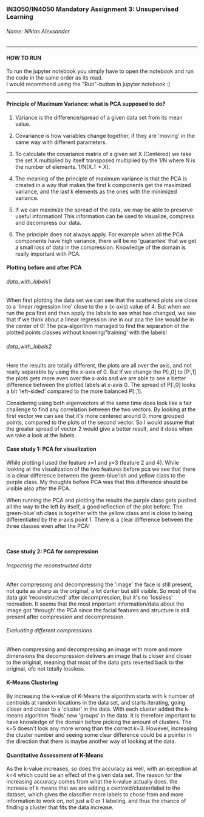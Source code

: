### IN3050/IN4050 Mandatory Assignment 3: Unsupervised Learning

###### Name: Niklas Alexsander

------
#### HOW TO RUN
To run the jupyter notebook you simply have to open the notebook and run the code in the same order as its read.  
I would recommend using the "Run"-button in jupyter notebook :)

------
#### Principle of Maximum Variance: what is PCA supposed to do?
1. Variance is the difference/spread of a given data set from its mean value.
2. Covariance is how variables change together, if they are 'moving' in the same way with different parameters.
3. To calculate the covariance matrix of a given set X (Centered) we take the set X multiplied by itself transposed multiplied
   by the 1/N where N is the number of elements. 1/N(X.T * X).
4. The meaning of the principle of maximum variance is that the PCA is created in a way that makes the first
   k components get the maximized variance, and the last k elements as the ones with the minimized variance.

5. If we can maximize the spread of the data, we may be able to preserve useful information! This information
   can be used to visualize, compress and decompress our data.
6. The principle does not always apply. For example when all the PCA components have high variance, there will be no
   'guarantee' that we get a small loss of data in the compression. Knowledge of the domain is really important with
   PCA.

#### Plotting before and after PCA
###### data_with_labels1
When first plotting the data set we can see that the scattered plots are close to a 'linear regression line' close to the x (x-axis) value of 4. But when we run the pca first and then apply the labels to see what has changed, we see that if we think about a linear regression line in our pca the line would be in the center of 0! The pca-algorithm managed to find the separation of the plotted points classes without knowing/'training' with the labels!

###### data_with_labels2
Here the results are totally different, the plots are all over the axis, and not really separable by using the x-axis of 0. But if we change the P[:,0] to [P:,1] the plots gets more even over the x-axis and we are able to see a better difference between the plotted labels at x-axis 0. The spread of P[:,0] looks a bit 'left-sided' compared to the more balanced P[:,1].

Considering using both eigenvectors at the same time does look like a fair challenge to find any correlation between the two vectors. By looking at the first vector we can see that it's more centered around 0, more grouped points, compared to the plots of the second vector. So I would assume that the greater spread of vector 2 would give a better result, and it does when we take a look at the labels.

#### Case study 1: PCA for visualization
While plotting I used the feature x=1 and y=3 (feature 2 and 4). While looking at the visualization of the two features before pca we see that there is a clear difference between the green-blue'ish and yellow class to the purple class. My thoughts before PCA was that this difference should be visible also after the PCA.

When running the PCA and plotting the results the purple class gets pushed all the way to the left by itself, a good reflection of the plot before. The green-blue'ish class is together with the yellow class and is close to being differentiated by the x-axis point 1. There is a clear difference between the three classes even after the PCA!

&nbsp;

#### Case study 2: PCA for compression
###### Inspecting the reconstructed data
After compressing and decompressing the 'image' the face is still present, not quite as sharp as the original, a lot darker but still visible. So most of the data got 'reconstructed' after decompression, but it's no 'lossless' recreation. It seems that the most important information/data about the image got 'through' the PCA since the facial features and structure is still present after compression and decompression.

###### Evaluating different compressions
When compressing and decompressing an image with more and more dimensions the decompression delivers an image that is closer and closer to the original, meaning that most of the data gets reverted back to the original, ofc not totally lossless.

#### K-Means Clustering
By increasing the k-value of K-Means the algorithm starts with k number of centroids at random locations in the data set, and starts iterating, going closer and closer to a 'cluster' in the data. With each cluster added the k-means algorithm 'finds' new 'groups' in the data. It is therefore important to have knowledge of the domain before picking the amount of clusters. The k=5 doesn't look any more wrong than the correct k=3. However, increasing the cluster number and seeing some clear difference could be a pointer in the direction that there is maybe another way of looking at the data.

#### Quantitative Assessment of K-Means
As the k-value increases, so does the accuracy as well, with an exception at k=4 which could be an effect of the given data set. The reason for the increasing accuracy comes from what the k-value actually does. the increase of k means that we are adding a centroid/cluster/label to the dataset, which gives the classifier more labels to chose from and more information to work on, not just a 0 or 1 labeling, and thus the chance of finding a cluster that fits the data increase.
